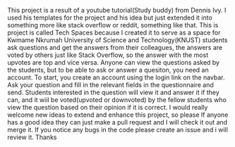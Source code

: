 This project is a result of a youtube tutorial(Study buddy) from Dennis Ivy.
I used his templates for the project and his idea but just extended it into something more like stack overflow or reddit, something like that.
This is project is called Tech Spaces because I created it to serve as a space for Kwmame Nkrumah University of Science and Technology(KNUST) students ask questions and get the answers from their colleagues,
the answers are voted by others just like Stack Overflow, so the answer with the most upvotes are top and vice versa.
Anyone can view the questions asked by the students, but to be able to ask or answer a quesiton, you need an account.
To start, you create an account using the login link on the navbar.
Ask your question and fill in the relevant fields in the questionnaire and send.
Students interested in the question will view it and answer it if they can, and it wiil be voted(upvoted or downvoted) by the fellow students who view the question based on their opinion if it is correct.
I would really welcome new ideas to extend and enhance this project, so please If anyone has a good idea they can just make a pull request and I will check it out and merge it.
If you notice any bugs in the code please create an issue and i will review it.
Thanks

